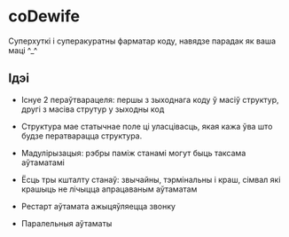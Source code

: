 # coDewife
Суперхуткі і суперакуратны фарматар коду, навядзе парадак як ваша маці ^_^

## Ідэі

* Існуе 2 пераўтварацеля: першы з зыходнага коду ў масіў структур, другі з масіва струтур у зыходны код

* Структура мае статычнае поле ці уласцівасць, якая кажа ўва што будзе ператварацца структура.

* Мадулірызацыя: рэбры паміж станамі могут быць таксама аўтаматамі

* Ёсць тры кшталту станаў: звычайны, тэрмінальны і краш, сімвал які крашыць не лічыцца апрацаваным аўтаматам

* Рестарт аўтамата ажыцяўляецца звонку

* Паралельныя аўтаматы
